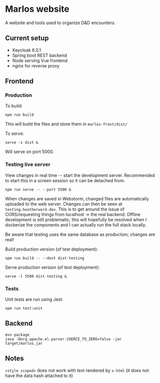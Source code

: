 # Marlos website

A website and tools used to organize D&D encounters.


## Current setup

- Keycloak 6.0.1
- Spring boot REST backend
- Node serving Vue frontend
- nginx for reverse proxy

## Frontend

### Production

To build:

`npm run build`

This will build the files and store them in `marlos-front/dist/`

To serve:

`serve -s dist &`

Will serve on port 5000.


### Testing live server

View changes in real time -- start the development server. Recommended to start this in a screen session so it can be detached from.

`npm run serve -- --port 5500 &`

When changes are saved in Webstorm, changed files are automatically uploaded to the web server. Changes can then be seen at `testing.heatherward.dev`. This is to get around the issue of CORS/requesting things from localhost -> the real backend. Offline development is still problematic; this will hopefully be resolved when I dockerize the components and I can actually run the full stack locally.

Be aware that testing uses the same database as production; changes are real!


Build production version (of test deployment):

`npm run build -- --dest dist-testing`

Serve production version (of test deployment):

`serve -l 5500 dist-testing &`


### Tests

Unit tests are run using Jest:

`npm run test:unit`


## Backend

```
mvn package
java -Dorg.apache.el.parser.COERCE_TO_ZERO=false -jar target/marlos.jar
```

## Notes

`<style scoped>` does not work with text rendered by `v-html` (it does not have the data hash attached to it)
